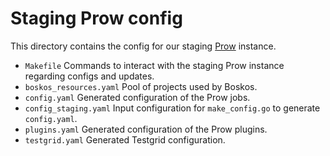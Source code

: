 # Staging Prow config

This directory contains the config for our staging
[Prow](https://github.com/kubernetes/test-infra/tree/master/prow) instance.

- `Makefile` Commands to interact with the staging Prow instance regarding
  configs and updates.
- `boskos_resources.yaml` Pool of projects used by Boskos.
- `config.yaml` Generated configuration of the Prow jobs.
- `config_staging.yaml` Input configuration for `make_config.go` to generate
  `config.yaml`.
- `plugins.yaml` Generated configuration of the Prow plugins.
- `testgrid.yaml` Generated Testgrid configuration.
